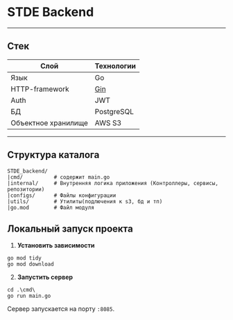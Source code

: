 # STDE Backend

---

## Стек

| Слой          | Технологии |
|---------------|------------|
| Язык          | Go  |
| HTTP-framework| [Gin](https://github.com/gin-gonic/gin) |
| Auth          | JWT  |
| БД            | PostgreSQL |
| Объектное хранилище | AWS S3  |

---

## Структура каталога

```
STDE_backend/
|cmd/          # содержит main.go
|internal/     # Внутренняя логика приложения (Контроллеры, сервисы, репозитории)
|configs/      # Файлы конфигурации
|utils/        # Утилиты(подлючения к s3, бд и тп)
|go.mod        # Файл модуля
```

## Локальный запуск проекта 
1. **Установить зависимости**

```
go mod tidy
go mod download
```

2. **Запустить сервер**

```
cd .\cmd\
go run main.go
```

Сервер запускается на порту `:8085`.
